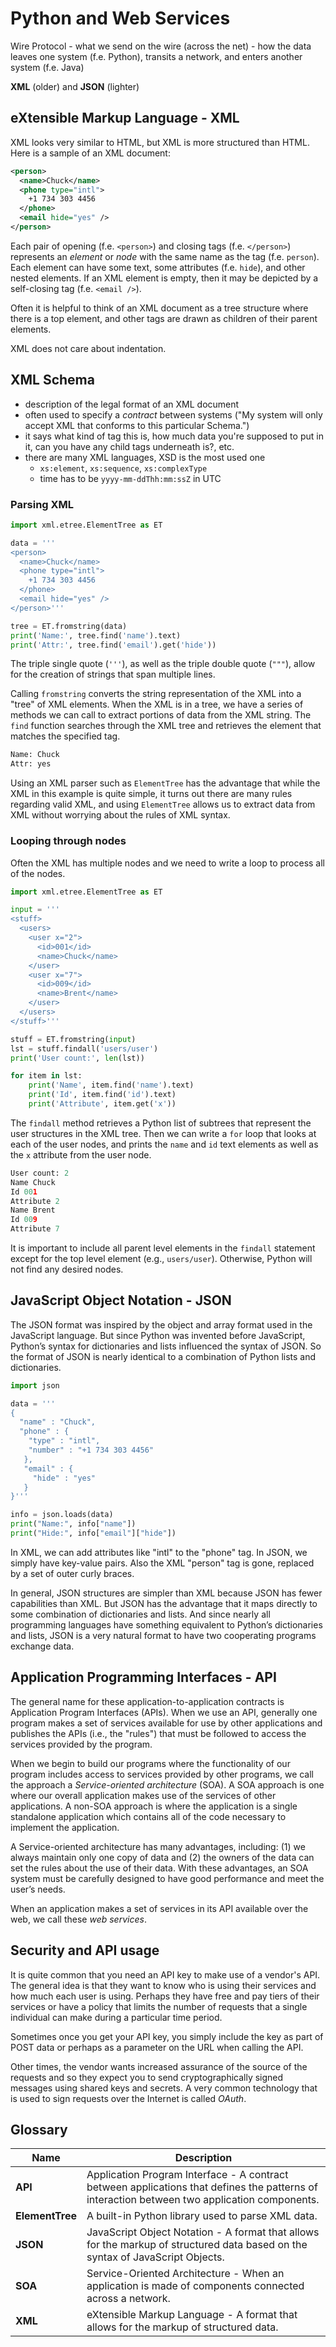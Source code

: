 # Python and Web Services
Wire Protocol - what we send on the wire (across the net) - how the data leaves one system (f.e. Python), transits a network, and enters another system (f.e. Java)

**XML** (older) and **JSON** (lighter)

## eXtensible Markup Language - XML
XML looks very similar to HTML, but XML is more structured than HTML. Here is a sample of an XML document:

```xml
<person>
  <name>Chuck</name>
  <phone type="intl">
    +1 734 303 4456
  </phone>
  <email hide="yes" />
</person>
```

Each pair of opening (f.e. `<person>`) and closing tags (f.e. `</person>`) represents an *element* or *node* with the same name as the tag (f.e. `person`). Each element can have some text, some attributes (f.e. `hide`), and other nested elements. If an XML element is empty, then it may be depicted by a self-closing tag (f.e. `<email />`).

Often it is helpful to think of an XML document as a tree structure where there is a top element, and other tags are drawn as children of their parent elements.

XML does not care about indentation.

## XML Schema
- description of the legal format of an XML document
- often used to specify a *contract* between systems ("My system will only accept XML that conforms to this particular Schema.")
- it says what kind of tag this is, how much data you're supposed to put in it, can you have any child tags underneath is?, etc.
- there are many XML languages, XSD is the most used one 
  - `xs:element`, `xs:sequence`, `xs:complexType`
  - time has to be `yyyy-mm-ddThh:mm:ssZ` in UTC

### Parsing XML
```python
import xml.etree.ElementTree as ET

data = '''
<person>
  <name>Chuck</name>
  <phone type="intl">
    +1 734 303 4456
  </phone>
  <email hide="yes" />
</person>'''

tree = ET.fromstring(data)
print('Name:', tree.find('name').text)
print('Attr:', tree.find('email').get('hide'))
```

The triple single quote (`'''`), as well as the triple double quote (`"""`), allow for the creation of strings that span multiple lines.

Calling `fromstring` converts the string representation of the XML into a "tree" of XML elements. When the XML is in a tree, we have a series of methods we can call to extract portions of data from the XML string. The `find` function searches through the XML tree and retrieves the element that matches the specified tag.

```python
Name: Chuck
Attr: yes
```

Using an XML parser such as `ElementTree` has the advantage that while the XML in this example is quite simple, it turns out there are many rules regarding valid XML, and using `ElementTree` allows us to extract data from XML without worrying about the rules of XML syntax.

### Looping through nodes
Often the XML has multiple nodes and we need to write a loop to process all of the nodes. 

```python
import xml.etree.ElementTree as ET

input = '''
<stuff>
  <users>
    <user x="2">
      <id>001</id>
      <name>Chuck</name>
    </user>
    <user x="7">
      <id>009</id>
      <name>Brent</name>
    </user>
  </users>
</stuff>'''

stuff = ET.fromstring(input)
lst = stuff.findall('users/user')
print('User count:', len(lst))

for item in lst:
    print('Name', item.find('name').text)
    print('Id', item.find('id').text)
    print('Attribute', item.get('x'))
```

The `findall` method retrieves a Python list of subtrees that represent the user structures in the XML tree. Then we can write a `for` loop that looks at each of the user nodes, and prints the `name` and `id` text elements as well as the `x` attribute from the user node.

```python
User count: 2
Name Chuck
Id 001
Attribute 2
Name Brent
Id 009
Attribute 7
```

It is important to include all parent level elements in the `findall` statement except for the top level element (e.g., `users/user`). Otherwise, Python will not find any desired nodes.

## JavaScript Object Notation - JSON
The JSON format was inspired by the object and array format used in the JavaScript language. But since Python was invented before JavaScript, Python’s syntax for dictionaries and lists influenced the syntax of JSON. So the format of JSON is nearly identical to a combination of Python lists and dictionaries.

```python
import json

data = '''
{
  "name" : "Chuck",
  "phone" : {
    "type" : "intl",
    "number" : "+1 734 303 4456"
   },
   "email" : {
     "hide" : "yes"
   }
}'''

info = json.loads(data)
print("Name:", info["name"])
print("Hide:", info["email"]["hide"])
```

In XML, we can add attributes like "intl" to the "phone" tag. In JSON, we simply have key-value pairs. Also the XML "person" tag is gone, replaced by a set of outer curly braces.

In general, JSON structures are simpler than XML because JSON has fewer capabilities than XML. But JSON has the advantage that it maps directly to some combination of dictionaries and lists. And since nearly all programming languages have something equivalent to Python’s dictionaries and lists, JSON is a very natural format to have two cooperating programs exchange data.

## Application Programming Interfaces - API
The general name for these application-to-application contracts is Application Program Interfaces (APIs). When we use an API, generally one program makes a set of services available for use by other applications and publishes the APIs (i.e., the "rules") that must be followed to access the services provided by the program.

When we begin to build our programs where the functionality of our program includes access to services provided by other programs, we call the approach a *Service-oriented architecture* (SOA). A SOA approach is one where our overall application makes use of the services of other applications. A non-SOA approach is where the application is a single standalone application which contains all of the code necessary to implement the application.

A Service-oriented architecture has many advantages, including: (1) we always maintain only one copy of data and (2) the owners of the data can set the rules about the use of their data. With these advantages, an SOA system must be carefully designed to have good performance and meet the user’s needs.

When an application makes a set of services in its API available over the web, we call these *web services*.

## Security and API usage
It is quite common that you need an API key to make use of a vendor's API. The general idea is that they want to know who is using their services and how much each user is using. Perhaps they have free and pay tiers of their services or have a policy that limits the number of requests that a single individual can make during a particular time period.

Sometimes once you get your API key, you simply include the key as part of POST data or perhaps as a parameter on the URL when calling the API.

Other times, the vendor wants increased assurance of the source of the requests and so they expect you to send cryptographically signed messages using shared keys and secrets. A very common technology that is used to sign requests over the Internet is called *OAuth*. 

## Glossary
| Name | Description | 
| --- | --- | 
| **API** | Application Program Interface - A contract between applications that defines the patterns of interaction between two application components. |
| **ElementTree** | A built-in Python library used to parse XML data. |
| **JSON** | JavaScript Object Notation - A format that allows for the markup of structured data based on the syntax of JavaScript Objects. |
| **SOA** | Service-Oriented Architecture - When an application is made of components connected across a network. |
| **XML** | eXtensible Markup Language - A format that allows for the markup of structured data. |
